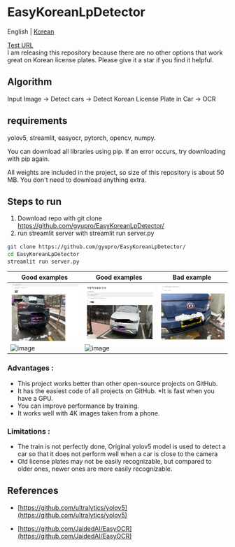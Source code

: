 # EasyKoreanLpDetector

English | [Korean](README-KOR.md)


[Test URL](http://aifolio.cafe24.com/LP/)  
I am releasing this repository because there are no other options that work great on Korean license plates. Please give it a star if you find it helpful.

## Algorithm

Input Image -> Detect cars -> Detect Korean License Plate in Car  -> OCR

## requirements  
yolov5, streamlit, easyocr, pytorch, opencv, numpy.

You can download all libraries using pip. If an error occurs, try downloading with pip again.

All weights are included in the project, so size of this repository is about 50 MB. You don't need to download anything extra.


## Steps to run

1. Download repo with git clone https://github.com/gyupro/EasyKoreanLpDetector/  
2. run streamlit server with streamlit run server.py 

```bash
git clone https://github.com/gyupro/EasyKoreanLpDetector/
cd EasyKoreanLpDetector
streamlit run server.py
```

 
|Good examples|Good examples|Bad example|
|----|----|----|
|![예시](detected/결과.PNG)|![예시](detected/캡처.PNG)|![예시](undetected/캡처.PNG)|  
|![image](https://user-images.githubusercontent.com/79894531/211469966-db8fa936-1814-4424-b8cc-f0502f361995.png)|![image](https://user-images.githubusercontent.com/79894531/211470161-27ba5b81-8453-4edf-b485-92ae35524d0f.png)||


### Advantages :
* This project works better than other open-source projects on GitHub.
* It has the easiest code of all projects on GitHub.
*It is fast when you have a GPU.
* You can improve performance by training.
* It works well with 4K images taken from a phone.

### Limitations :
* The train is not perfectly done, Original yolov5 model is used to detect a car so that it does not perform well when a car is close to the camera
* Old license plates may not be easily recognizable, but compared to older ones, newer ones are more easily recognizable.

## References

* [https://github.com/ultralytics/yolov5](https://github.com/ultralytics/yolov5)

* [https://github.com/JaidedAI/EasyOCR](https://github.com/JaidedAI/EasyOCR)
